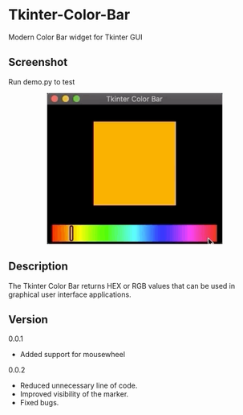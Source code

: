# Tkinter-Color-Bar
Modern Color Bar widget for Tkinter GUI 

## Screenshot
Run demo.py to test 
<p align="center">
  <img src="https://github.com/Saadmairaj/Tkinter-Color-Bar/blob/master/Tkintercolorbar.gif" width="350" height="300">
</p>

## Description
The Tkinter Color Bar returns HEX or RGB values that can be used in graphical user interface applications.

## Version
  0.0.1
  * Added support for mousewheel
  
  0.0.2
  * Reduced unnecessary line of code.
  * Improved visibility of the marker.
  * Fixed bugs.
  
